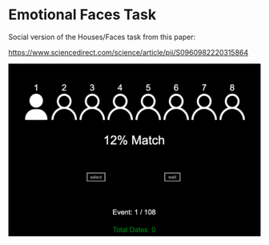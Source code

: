 # Emotional Faces Task
Social version of the Houses/Faces task from this paper:

https://www.sciencedirect.com/science/article/pii/S0960982220315864

![Thumbnail](/public/js/tasks/emotional_faces/thumbnail.png)